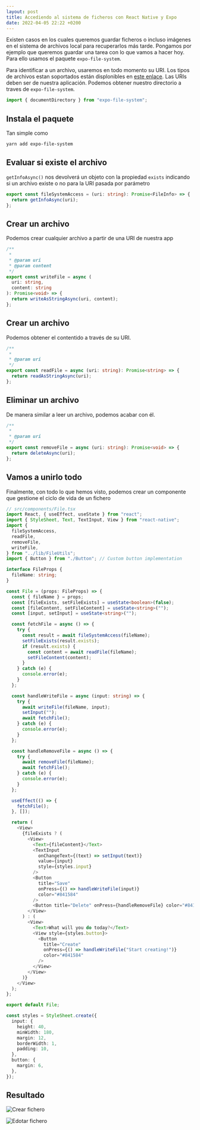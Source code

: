 ```yaml
---
layout: post
title: Accediendo al sistema de ficheros con React Native y Expo
date: 2022-04-05 22:22 +0200
---
```


Existen casos en los cuales queremos guardar ficheros o incluso imágenes en el sistema de archivos local para recuperarlos más tarde. Pongamos por ejemplo que queremos guardar una tarea con lo que vamos a hacer hoy. Para ello usamos el paquete `expo-file-system`.

Para identificar a un archivo, usaremos en todo momento su URI. Los tipos de archivos estan soportados están displonibles en [este enlace](https://docs.expo.dev/versions/latest/sdk/filesystem/#supported-uri-schemes-1). 
Las URIs deben ser de nuestra aplicación. Podemos obtener nuestro directorio  a traves de `expo-file-system`.

```typescript
import { documentDirectory } from "expo-file-system";
```

## Instala el paquete
Tan simple como 

```bash
yarn add expo-file-system
```

## Evaluar si existe el archivo
```getInfoAsync()``` nos devolverá un objeto con la propiedad `exists` indicando si un archivo existe o no para la URI pasada por parámetro
```typescript
export const fileSystemAccess = (uri: string): Promise<FileInfo> => {
  return getInfoAsync(uri);
};
```

## Crear un archivo
Podemos crear cualquier archivo a partir de una URI de nuestra app
```typescript
/**
 *
 * @param uri
 * @param content
 */
export const writeFile = async (
  uri: string,
  content: string
): Promise<void> => {
  return writeAsStringAsync(uri, content);
};

```

## Crear un archivo
Podemos obtener el contentido a través de su URI.

```typescript
/**
 *
 * @param uri
 */
export const readFile = async (uri: string): Promise<string> => {
  return readAsStringAsync(uri);
};
```

## Eliminar un archivo
De manera similar a leer un archivo, podemos acabar con él.
```typescript
/**
 *
 * @param uri
 */
export const removeFile = async (uri: string): Promise<void> => {
  return deleteAsync(uri);
};
```

## Vamos a unirlo todo
Finalmente, con todo lo que hemos visto,  podemos crear un componente que gestione el ciclo de vida de un fichero


```typescript
// src/components/File.tsx
import React, { useEffect, useState } from "react";
import { StyleSheet, Text, TextInput, View } from "react-native";
import {
  fileSystemAccess,
  readFile,
  removeFile,
  writeFile,
} from "../lib/FileUtils";
import { Button } from "./Button"; // Custom button implementation

interface FileProps {
  fileName: string;
}

const File = (props: FileProps) => {
  const { fileName } = props;
  const [fileExists, setFileExists] = useState<boolean>(false);
  const [fileContent, setFileContent] = useState<string>("");
  const [input, setInput] = useState<string>("");

  const fetchFile = async () => {
    try {
      const result = await fileSystemAccess(fileName);
      setFileExists(result.exists);
      if (result.exists) {
        const content = await readFile(fileName);
        setFileContent(content);
      }
    } catch (e) {
      console.error(e);
    }
  };

  const handleWriteFile = async (input: string) => {
    try {
      await writeFile(fileName, input);
      setInput("");
      await fetchFile();
    } catch (e) {
      console.error(e);
    }
  };

  const handleRemoveFile = async () => {
    try {
      await removeFile(fileName);
      await fetchFile();
    } catch (e) {
      console.error(e);
    }
  };

  useEffect(() => {
    fetchFile();
  }, []);

  return (
    <View>
      {fileExists ? (
        <View>
          <Text>{fileContent}</Text>
          <TextInput
            onChangeText={(text) => setInput(text)}
            value={input}
            style={styles.input}
          />
          <Button
            title="Save"
            onPress={() => handleWriteFile(input)}
            color="#841584"
          />
          <Button title="Delete" onPress={handleRemoveFile} color="#841584" />
        </View>
      ) : (
        <View>
          <Text>What will you do today?</Text>
          <View style={styles.button}>
            <Button
              title="Create"
              onPress={() => handleWriteFile("Start creating!")}
              color="#841584"
            />
          </View>
        </View>
      )}
    </View>
  );
};

export default File;

const styles = StyleSheet.create({
  input: {
    height: 40,
    minWidth: 180,
    margin: 12,
    borderWidth: 1,
    padding: 10,
  },
  button: {
    margin: 6,
  },
});

```


## Resultado

![Crear fichero](/assets/2022/04/05/create-image.jpeg)

![Edotar fichero](/assets/2022/04/05/edit-image.jpeg)
